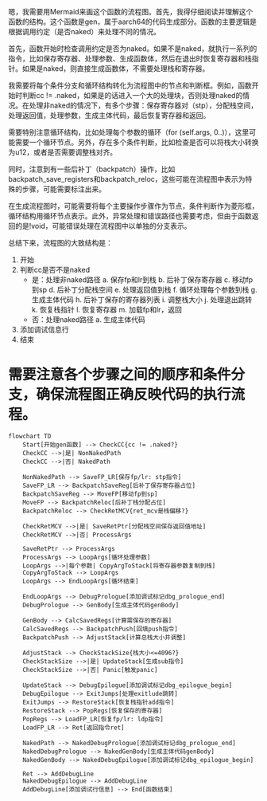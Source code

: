 嗯，我需要用Mermaid来画这个函数的流程图。首先，我得仔细阅读并理解这个函数的结构。这个函数是gen，属于aarch64的代码生成部分。函数的主要逻辑是根据调用约定（是否naked）来处理不同的情况。

首先，函数开始时检查调用约定是否为naked。如果不是naked，就执行一系列的指令，比如保存寄存器、处理参数、生成函数体，然后在退出时恢复寄存器和栈指针。如果是naked，则直接生成函数体，不需要处理栈和寄存器。

我需要将每个条件分支和循环结构转化为流程图中的节点和判断框。例如，函数开始时判断cc != .naked，如果是的话进入一个大的处理块，否则处理naked的情况。在处理非naked的情况下，有多个步骤：保存寄存器对（stp），分配栈空间，处理返回值，处理参数，生成主体代码，最后恢复寄存器和返回。

需要特别注意循环结构，比如处理每个参数的循环（for (self.args, 0..)），这里可能需要一个循环节点。另外，存在多个条件判断，比如检查是否可以将栈大小转换为u12，或者是否需要调整栈对齐。

同时，注意到有一些后补丁（backpatch）操作，比如backpatch_save_registers和backpatch_reloc，这些可能在流程图中表示为特殊的步骤，可能需要标注出来。

在生成流程图时，可能需要将每个主要操作步骤作为节点，条件判断作为菱形框，循环结构用循环节点表示。此外，异常处理和错误路径也需要考虑，但由于函数返回的是!void，可能错误处理在流程图中以单独的分支表示。

总结下来，流程图的大致结构是：

1. 开始
2. 判断cc是否不是naked
   - 是：处理非naked路径
     a. 保存fp和lr到栈
     b. 后补丁保存寄存器
     c. 移动fp到sp
     d. 后补丁分配栈空间
     e. 处理返回值到栈
     f. 循环处理每个参数到栈
     g. 生成主体代码
     h. 后补丁保存的寄存器列表
     i. 调整栈大小
     j. 处理退出跳转
     k. 恢复栈指针
     l. 恢复寄存器
     m. 加载fp和lr，返回
   - 否：处理naked路径
     a. 生成主体代码
3. 添加调试信息行
4. 结束

需要注意各个步骤之间的顺序和条件分支，确保流程图正确反映代码的执行流程。
================================================
```mermaid
flowchart TD
    Start[开始gen函数] --> CheckCC{cc != .naked?}
    CheckCC -->|是| NonNakedPath
    CheckCC -->|否| NakedPath

    NonNakedPath --> SaveFP_LR[保存fp/lr: stp指令]
    SaveFP_LR --> BackpatchSaveReg[后补丁保存寄存器占位]
    BackpatchSaveReg --> MoveFP[移动fp到sp]
    MoveFP --> BackpatchReloc[后补丁栈分配占位]
    BackpatchReloc --> CheckRetMCV{ret_mcv是栈偏移?}
    
    CheckRetMCV -->|是| SaveRetPtr[分配栈空间保存返回值地址]
    CheckRetMCV -->|否| ProcessArgs
    
    SaveRetPtr --> ProcessArgs
    ProcessArgs --> LoopArgs[循环处理参数]
    LoopArgs -->|每个参数| CopyArgToStack[将寄存器参数复制到栈]
    CopyArgToStack --> LoopArgs
    LoopArgs --> EndLoopArgs[循环结束]
    
    EndLoopArgs --> DebugPrologue[添加调试标记dbg_prologue_end]
    DebugPrologue --> GenBody[生成主体代码genBody]
    
    GenBody --> CalcSavedRegs[计算需保存的寄存器]
    CalcSavedRegs --> BackpatchPush[回填push指令]
    BackpatchPush --> AdjustStack[计算总栈大小并调整]
    
    AdjustStack --> CheckStackSize{栈大小<=4096?}
    CheckStackSize -->|是| UpdateStack[生成sub指令]
    CheckStackSize -->|否| Panic[触发panic]
    
    UpdateStack --> DebugEpilogue[添加调试标记dbg_epilogue_begin]
    DebugEpilogue --> ExitJumps[处理exitlude跳转]
    ExitJumps --> RestoreStack[恢复栈指针add指令]
    RestoreStack --> PopRegs[恢复保存的寄存器]
    PopRegs --> LoadFP_LR[恢复fp/lr: ldp指令]
    LoadFP_LR --> Ret[返回指令ret]
    
    NakedPath --> NakedDebugPrologue[添加调试标记dbg_prologue_end]
    NakedDebugPrologue --> NakedGenBody[生成主体代码genBody]
    NakedGenBody --> NakedDebugEpilogue[添加调试标记dbg_epilogue_begin]
    
    Ret --> AddDebugLine
    NakedDebugEpilogue --> AddDebugLine
    AddDebugLine[添加调试行信息] --> End[函数结束]
```